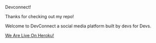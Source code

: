 Devconnect!

Thanks for checking out my repo!

Welcome to DevConnect a social media platform built by devs for Devs.

[We Are Live On Heroku!](https://frozen-forest-59182.herokuapp.com/)
